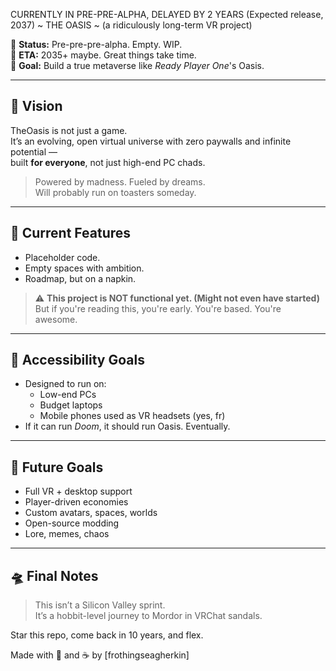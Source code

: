 CURRENTLY IN PRE-PRE-ALPHA, DELAYED BY 2 YEARS (Expected release, 2037)
                    ~ THE OASIS ~
             (a ridiculously long-term VR project)

📅 **Status:** Pre-pre-pre-alpha. Empty. WIP.  
📆 **ETA:** 2035+ maybe. Great things take time.  
🎯 **Goal:** Build a true metaverse like *Ready Player One*'s Oasis.

---

## 🧠 Vision

TheOasis is not just a game.  
It’s an evolving, open virtual universe with zero paywalls and infinite potential —  
built **for everyone**, not just high-end PC chads.

> Powered by madness. Fueled by dreams.  
> Will probably run on toasters someday.

---

## 🔧 Current Features

- Placeholder code.
- Empty spaces with ambition.
- Roadmap, but on a napkin.

> ⚠️ **This project is NOT functional yet. (Might not even have started)**  
> But if you're reading this, you're early. You're based. You're awesome.

---

## 📱 Accessibility Goals

- Designed to run on:
  - Low-end PCs  
  - Budget laptops  
  - Mobile phones used as VR headsets (yes, fr)
- If it can run *Doom*, it should run Oasis. Eventually.

---

## 🚀 Future Goals

- Full VR + desktop support  
- Player-driven economies  
- Custom avatars, spaces, worlds  
- Open-source modding  
- Lore, memes, chaos

---

## 🛸 Final Notes

> This isn’t a Silicon Valley sprint.  
> It’s a hobbit-level journey to Mordor in VRChat sandals.

Star this repo, come back in 10 years, and flex.

Made with 🍞 and ☕ by [frothingseagherkin]
